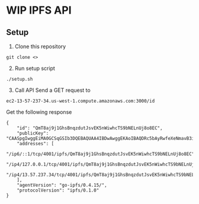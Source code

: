 # WIP IPFS API

## Setup
1. Clone this repository
```
git clone <>
```

2. Run setup script
```
./setup.sh
```


3. Call API
Send a GET request to
```
ec2-13-57-237-34.us-west-1.compute.amazonaws.com:3000/id
```

Get the following response
```
{
    "id": "QmT8aj9j1GhsBnqzdutJsvEK5nWiwhcTS9bNELnUj8o8EC",
    "publicKey": "CAASpgIwggEiMA0GCSqGSIb3DQEBAQUAA4IBDwAwggEKAoIBAQDRc5bAyRwfeXeNmavB3iDvqs20aTkGlZQBJB/qna2Ng8cHOTIHIp2Ij6tbKg8lPNs4u7yzrr0C6m1BeQZUqXvp2hbEPpwAnnkicnbHMzwpkQmXd+AfAwwXKFonwzbgZsJzoRiFIr1tiDfZli0YOofmrgl5NiAAxgrvyUiWEICcALWNC5xEr96hFiuSyqPqR0Vrg4K2G4/yp16iOVUdrneKDyOK8HIV+ebh7g0emAfuDzBTYbp89d9uc1uRnBJIvjDqTAoZZO2/cG2gU1jYKCWArL/leZf7iXqEK4YXNaFbsdBoWC1pt2UYVFJuKdNqP2Vu8CMLo+BuP02vCRzmIQdJAgMBAAE=",
    "addresses": [
        "/ip6/::1/tcp/4001/ipfs/QmT8aj9j1GhsBnqzdutJsvEK5nWiwhcTS9bNELnUj8o8EC",
        "/ip4/127.0.0.1/tcp/4001/ipfs/QmT8aj9j1GhsBnqzdutJsvEK5nWiwhcTS9bNELnUj8o8EC",
        "/ip4/13.57.237.34/tcp/4001/ipfs/QmT8aj9j1GhsBnqzdutJsvEK5nWiwhcTS9bNELnUj8o8EC"
    ],
    "agentVersion": "go-ipfs/0.4.15/",
    "protocolVersion": "ipfs/0.1.0"
}
```
